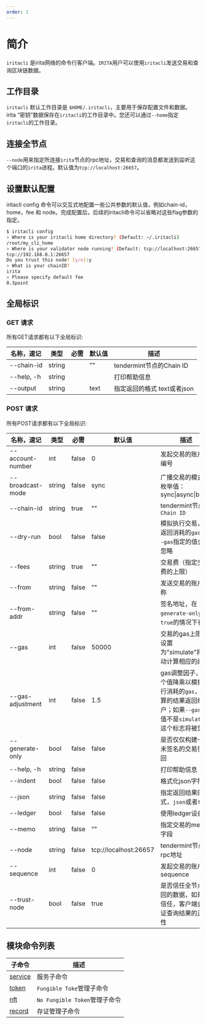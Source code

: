 ```yaml
---
order: 1
---
```


# 简介

`iritacli` 是irita网络的命令行客户端。`IRITA`用户可以使用`iritacli`发送交易和查询区块链数据。

## 工作目录

`iritacli` 默认工作目录是 `$HOME/.iritacli`，主要用于保存配置文件和数据。irita “密钥”数据保存在`iritacli`的工作目录中。您还可以通过`--home`指定`iritacli`的工作目录。

## 连接全节点

`--node`用来指定所连接`irita`节点的rpc地址，交易和查询的消息都发送到监听这个端口的`irita`进程。默认值为`tcp://localhost:26657`。

## 设置默认配置

iritacli config 命令可以交互式地配置一些公共参数的默认值，例如chain-id，home，fee 和 node。完成配置后，后续的iritacli命令可以省略对这些flag参数的指定。

```bash
$ iritacli config
> Where is your iritacli home directory? (Default: ~/.iritacli)
/root/my_cli_home
> Where is your validator node running? (Default: tcp://localhost:26657)
tcp://192.168.0.1:26657
Do you trust this node? [y/n]:y
> What is your chainID?
irita
> Please specify default fee
0.3point
```

## 全局标识

### GET 请求

所有GET请求都有以下全局标识:

| 名称，速记 | 类型   | 必需 | 默认值 | 描述                        |
| ---------- | ------ | ---- | ------ | --------------------------- |
| --chain-id | string |      | ""     | tendermint节点的Chain ID    |
| --help, -h | string |      |        | 打印帮助信息                |
| --output   | string |      | text   | 指定返回的格式 text或者json |

### POST 请求

所有POST请求都有以下全局标识:

| 名称，速记       | 类型   | 必需  | 默认值                | 描述                                                                                                                |
| ---------------- | ------ | ----- | --------------------- | ------------------------------------------------------------------------------------------------------------------- |
| --account-number | int    | false | 0                     | 发起交易的账户的编号                                                                                                |
| --broadcast-mode | string | false | sync                  | 广播交易的模式，枚举值：sync\|async\|block                                                                          |
| --chain-id       | string | true  | ""                    | tendermint节点的`Chain ID`                                                                                          |
| --dry-run        | bool   | false | false                 | 模拟执行交易，并返回消耗的`gas`。`--gas`指定的值会被忽略                                                            |
| --fees           | string | true  | ""                    | 交易费（指定交易费的上限）                                                                                          |
| --from           | string | false | ""                    | 发送交易的账户名称                                                                                                  |
| --from-addr      | string | false | ""                    | 签名地址，在`generate-only`为`true`的情况下有效                                                                     |
| --gas            | int    | false | 50000                 | 交易的gas上限；设置为"simulate"将自动计算相应的阈值                                                                 |
| --gas-adjustment | int    | false | 1.5                   | gas调整因子，这个值降乘以模拟执行消耗的`gas`，计算的结果返回给用户；如果`--gas`的值不是`simulate`，这个标志将被忽略 |
| --generate-only  | bool   | false | false                 | 是否仅仅构建一个未签名的交易便返回                                                                                  |
| --help, -h       | string | false |                       | 打印帮助信息                                                                                                        |
| --indent         | bool   | false | false                 | 格式化json字符串                                                                                                    |
| --json           | string | false | false                 | 指定返回结果的格式，`json`或者`text`                                                                                |
| --ledger         | bool   | false | false                 | 使用ledger设备                                                                                                      |
| --memo           | string | false | ""                    | 指定交易的memo字段                                                                                                  |
| --node           | string | false | tcp://localhost:26657 | tendermint节点的rpc地址                                                                                             |
| --sequence       | int    | false | 0                     | 发起交易的账户的sequence                                                                                            |
| --trust-node     | bool   | false | true                  | 是否信任全节点返回的数据，如果不信任，客户端会验证查询结果的正确性                                                  |

## 模块命令列表

| **子命令**              | **描述**                      |
| ----------------------- | ----------------------------- |
| [service](./service.md) | 服务子命令                    |
| [token](./token.md)     | `Fungible Toke`管理子命令     |
| [nft](./nft.md)         | `No Fungible Token`管理子命令 |
| [record](./record.md)   | 存证管理子命令                |
